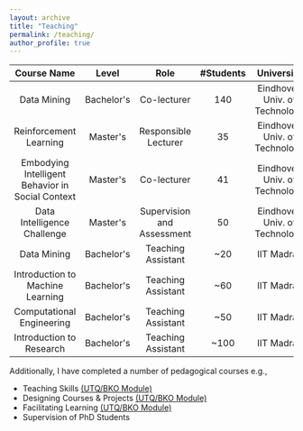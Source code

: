 ```yaml
---
layout: archive
title: "Teaching"
permalink: /teaching/
author_profile: true
---
```


  
| Course Name                                       | Level      |  Role                      | #Students |  University                   |
|  :---:                                            |  :---:     | :---:                      | :---:     |  :---:                        |
| Data Mining                                       | Bachelor's | Co-lecturer                |    140    | Eindhoven Univ. of Technology | 
| Reinforcement Learning                            | Master's   | Responsible Lecturer       |    35     | Eindhoven Univ. of Technology | 
| Embodying Intelligent Behavior in Social Context  | Master's   | Co-lecturer                |    41     | Eindhoven Univ. of Technology |
| Data Intelligence Challenge                       | Master's   | Supervision and Assessment |   50      | Eindhoven Univ. of Technology | 
| Data Mining                                       | Bachelor's | Teaching Assistant         | ~20       | IIT Madras                    |
| Introduction to Machine Learning                  | Bachelor's | Teaching Assistant         | ~60       |  IIT Madras                   |
| Computational Engineering                         | Bachelor's | Teaching Assistant         | ~50       | IIT Madras                    |
| Introduction to Research                          | Bachelor's | Teaching Assistant         | ~100      | IIT Madras                    |


Additionally, I have completed a number of pedagogical courses e.g.,
* Teaching Skills [(UTQ/BKO Module)](https://www.universiteitenvannederland.nl/files/documenten/Domeinen/Onderwijs/WUO%20Rapport%20BKO%20NL%202016.pdf) 
* Designing Courses & Projects [(UTQ/BKO Module)](https://www.universiteitenvannederland.nl/files/documenten/Domeinen/Onderwijs/WUO%20Rapport%20BKO%20NL%202016.pdf) 
* Facilitating Learning [(UTQ/BKO Module)](https://www.universiteitenvannederland.nl/files/documenten/Domeinen/Onderwijs/WUO%20Rapport%20BKO%20NL%202016.pdf) 
* Supervision of PhD Students   


